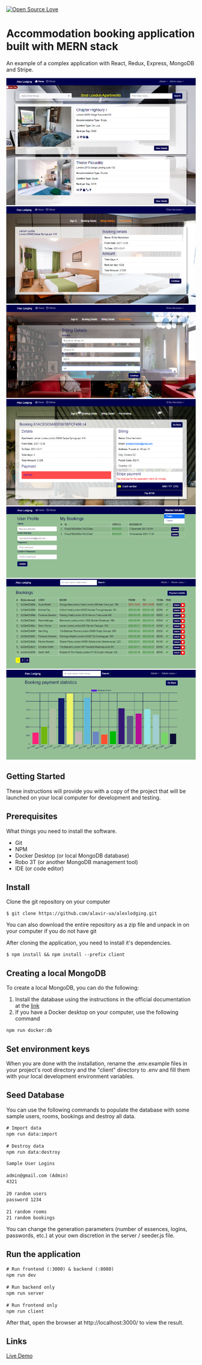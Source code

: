 [![Open Source Love](https://badges.frapsoft.com/os/v1/open-source.svg?v=103)](https://github.com/ellerbrock/open-source-badges/)

# Accommodation booking application built with MERN stack

An example of a complex application with React, Redux, Express, MongoDB and Stripe.

![Screenshot](screenshot1.png)
![Screenshot](screenshot2.png)
![Screenshot](screenshot3.png)
![Screenshot](screenshot4.png)
![Screenshot](screenshot5.png)
![Screenshot](screenshot6.png)
![Screenshot](screenshot7.png)

## Getting Started
These instructions will provide you with a copy of the project that will be launched on your local computer for development and testing.

## Prerequisites
What things you need to install the software.

- Git
- NPM
- Docker Desktop (or local MongoDB database)
- Robo 3T (or another MongoDB management tool)
- IDE (or code editor)


## Install
Clone the git repository on your computer
```
$ git clone https://github.com/alavir-ua/alexlodging.git
```
You can also download the entire repository as a zip file and unpack in on your computer if you do not have git

After cloning the application, you need to install it's dependencies.
```
$ npm install && npm install --prefix client 
```

## Creating a local MongoDB
To create a local MongoDB, you can do the following:
1) Install the database using the instructions in the official documentation at the 
   [link](https://docs.mongodb.com/manual/administration/install-community/)
2) If you have a Docker desktop on your computer, use the following command
```
npm run docker:db
```

## Set environment keys
When you are done with the installation, rename the .env.example files in your project's root directory and the 
"client" directory to .env and fill them with your local development environment variables.

## Seed Database

You can use the following commands to populate the database with some sample users, rooms, bookings and
destroy all data.

```
# Import data
npm run data:import

# Destroy data
npm run data:destroy
```

```
Sample User Logins

admin@gmail.com (Admin)
4321

20 random users
password 1234

21 random rooms
21 random bookings

```
You can change the generation parameters (number of essences, logins, passwords, etc.) at your own discretion in 
the server / seeder.js file.

## Run the application
```
# Run frontend (:3000) & backend (:8080)
npm run dev

# Run backend only
npm run server

# Run frontend only
npm run client
```

After that, open the browser at http://localhost:3000/ to view the result.

## Links
[Live Demo](https://alexlodging.herokuapp.com/)

